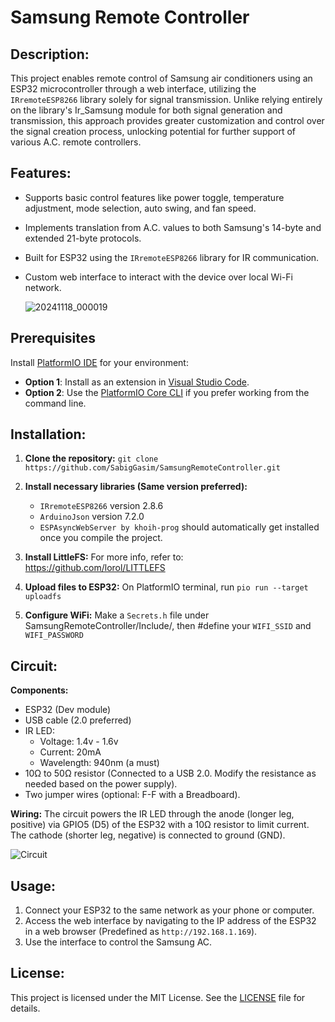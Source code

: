 # Samsung Remote Controller

## Description:

This project enables remote control of Samsung air conditioners using an ESP32 microcontroller through a web interface, utilizing the `IRremoteESP8266` library solely for signal transmission. Unlike relying entirely on the library's Ir_Samsung module for both signal generation and transmission, this approach provides greater customization and control over the signal creation process, unlocking potential for further support of various A.C. remote controllers.

## Features:

-   Supports basic control features like power toggle, temperature adjustment, mode selection, auto swing, and fan speed.
-   Implements translation from A.C. values to both Samsung's 14-byte and extended 21-byte protocols.
-   Built for ESP32 using the `IRremoteESP8266` library for IR communication.
-   Custom web interface to interact with the device over local Wi-Fi network.


    ![20241118_000019](https://github.com/user-attachments/assets/ccf19d61-27e4-46a7-84b5-2bcb0466dfef)

## Prerequisites
Install [PlatformIO IDE](https://platformio.org/) for your environment:
 - **Option 1**: Install as an extension in [Visual Studio Code](https://code.visualstudio.com/).
 - **Option 2**: Use the [PlatformIO Core CLI](https://docs.platformio.org/en/latest/core/index.html) if you prefer working from the command line.

## Installation:

1.  **Clone the repository:**
    `git clone https://github.com/SabigGasim/SamsungRemoteController.git` 
    
2.  **Install necessary libraries (Same version preferred):**
    -   `IRremoteESP8266` version 2.8.6
    -   `ArduinoJson` version 7.2.0
    -   `ESPAsyncWebServer by khoih-prog` should automatically get installed once you compile the project.
      
3. **Install LittleFS:**
    For more info, refer to: https://github.com/lorol/LITTLEFS

4.  **Upload files to ESP32:**
    On PlatformIO terminal, run `pio run --target uploadfs`
5. **Configure WiFi:** Make a `Secrets.h` file under SamsungRemoteController/Include/, then #define your `WIFI_SSID` and `WIFI_PASSWORD`

## Circuit:
**Components:**
- ESP32 (Dev module)
- USB cable (2.0 preferred)
- IR LED:
  - Voltage: 1.4v - 1.6v
  - Current: 20mA
  - Wavelength: 940nm (a must)
- 10Ω to 50Ω resistor (Connected to a USB 2.0. Modify the resistance as needed based on the power supply).
- Two jumper wires (optional: F-F with a Breadboard).

**Wiring:**
The circuit powers the IR LED through the anode (longer leg, positive) via GPIO5 (D5) of the ESP32 with a 10Ω resistor to limit current. The cathode (shorter leg, negative) is connected to ground (GND).

![Circuit](https://github.com/user-attachments/assets/99b30650-b308-4a8b-8c2f-b0c5a813dd1b)



## Usage:

1.  Connect your ESP32 to the same network as your phone or computer.
2.  Access the web interface by navigating to the IP address of the ESP32 in a web browser (Predefined as `http://192.168.1.169`).
3.  Use the interface to control the Samsung AC.

## License:

This project is licensed under the MIT License. See the [LICENSE](LICENSE) file for details.